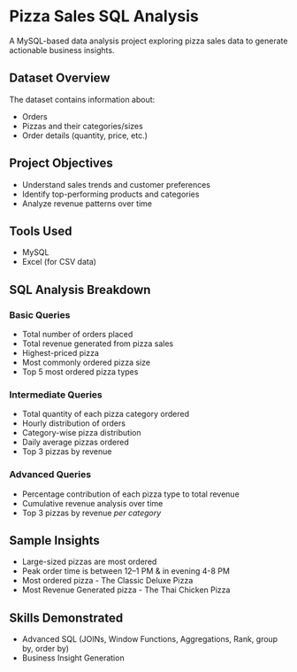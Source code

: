 # Pizza Sales SQL Analysis

A MySQL-based data analysis project exploring pizza sales data to generate actionable business insights.

##  Dataset Overview

The dataset contains information about:
- Orders
- Pizzas and their categories/sizes
- Order details (quantity, price, etc.)

##  Project Objectives

- Understand sales trends and customer preferences
- Identify top-performing products and categories
- Analyze revenue patterns over time

## Tools Used

- MySQL
- Excel (for CSV data)

## SQL Analysis Breakdown

### Basic Queries
- Total number of orders placed
- Total revenue generated from pizza sales
- Highest-priced pizza
- Most commonly ordered pizza size
- Top 5 most ordered pizza types

### Intermediate Queries
- Total quantity of each pizza category ordered
- Hourly distribution of orders
- Category-wise pizza distribution
- Daily average pizzas ordered
- Top 3 pizzas by revenue

### Advanced Queries
- Percentage contribution of each pizza type to total revenue
- Cumulative revenue analysis over time
- Top 3 pizzas by revenue *per category*

## Sample Insights

- Large-sized pizzas are most ordered
- Peak order time is between 12–1 PM & in evening 4-8 PM
- Most ordered pizza - The Classic Deluxe Pizza
- Most Revenue Generated pizza - The Thai Chicken Pizza

## Skills Demonstrated

- Advanced SQL (JOINs, Window Functions, Aggregations, Rank, group by, order by)
- Business Insight Generation
